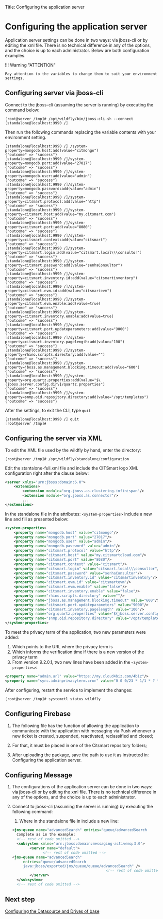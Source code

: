 Title: Configuring the application server

# Configuring the application server

Application server settings can be done in two ways: via jboss-cli or by editing the xml file. 
There is no technical difference in any of the options, and the choice is up to each 
administrator. Below are both configuration examples.

!!! Warning "ATTENTION"

    Pay attention to the variables to change them to suit your environment settings.

## Configuring server via jboss-cli

Connect to the jboss-cli (assuming the server is running) by executing the command below:

``` shell
[root@server /tmp]# /opt/wildfly/bin/jboss-cli.sh --connect
[standalone@localhost:9990 /]
```

Then run the following commands replacing the variable contents with your environment setting.

``` shell
[standalone@localhost:9990 /] /system-property=mongodb.host:add(value="citmongo")
{"outcome" => "success"}
[standalone@localhost:9990 /]/system-property=mongodb.port:add(value="27017")
{"outcome" => "success"}
[standalone@localhost:9990 /]/system-property=mongodb.user:add(value="admin")
{"outcome" => "success"}
[standalone@localhost:9990 /]/system-property=mongodb.password:add(value="admin")
{"outcome" => "success"}
[standalone@localhost:9990 /]/system-property=citsmart.protocol:add(value="http")
{"outcome" => "success"}
[standalone@localhost:9990 /]/system-property=citsmart.host:add(value="my.citsmart.com")
{"outcome" => "success"}
[standalone@localhost:9990 /]/system-property=citsmart.port:add(value="8080")
{"outcome" => "success"}
[standalone@localhost:9990 /]/system-property=citsmart.context:add(value="citsmart")
{"outcome" => "success"}
[standalone@localhost:9990 /]/system-property=citsmart.login:add(value="citsmart.local\\\consultor")
{"outcome" => "success"}
[standalone@localhost:9990 /]/system-property=citsmart.password:add(value="senhaConsultor")
{"outcome" => "success"}
[standalone@localhost:9990 /]/system-property=citsmart.inventory.id:add(value="citsmartinventory")
{"outcome" => "success"}
[standalone@localhost:9990 /]/system-property=citsmart.evm.id:add(value="citsmartevm")
{"outcome" => "success"}
[standalone@localhost:9990 /]/system-property=citsmart.evm.enable:add(value=true)
{"outcome" => "success"}
[standalone@localhost:9990 /]/system-property=citsmart.inventory.enable:add(value=true)
{"outcome" => "success"}
[standalone@localhost:9990 /]/system-property=citsmart.port.updateparameters:add(value="9000")
{"outcome" => "success"}
[standalone@localhost:9990 /]/system-property=citsmart.inventory.pagelength:add(value="100")
{"outcome" => "success"}
[standalone@localhost:9990 /]/system-property=rhino.scripts.directory:add(value="")
{"outcome" => "success"}
[standalone@localhost:9990 /]/system-property=jboss.as.management.blocking.timeout:add(value="600")
{"outcome" => "success"}
[standalone@localhost:9990 /]/system-property=org.quartz.properties:add(value="$\{jboss.server.config.dir\}/quartz.properties")
{"outcome" => "success"}
[standalone@localhost:9990 /]/system-property=snmp.oid.repository.directory:add(value="/opt/templates")
{"outcome" => "success"}
```

After the settings, to exit the CLI, type `quit`

``` shell
[standalone@localhost:9990 /] quit
[root@server /tmp]#
```
## Configuring the server via XML

To edit the XML file used by the wildfly by hand, enter the directory:

``` shell
[root@server /tmp]# /opt/wildfly/standalone/configuration
```
Edit the stantalone-full.xml file and include the CITSmart logo XML configuration right after 
the clause below:

``` xml
<server xmlns="urn:jboss:domain:6.0">
    <extensions>
        <extension module="org.jboss.as.clustering.infinispan"/>
        <extension module="org.jboss.as.connector"/>
		...
</extensions>
```

 In the standalone file in the attributes: `<system-properties>` include a new line and fill as presented below:

 ``` xml
 <system-properties>
     <property name="mongodb.host" value="citmongo"/>
     <property name="mongodb.port" value="27017"/>
     <property name="mongodb.user" value="admin"/>
     <property name="mongodb.password" value="admin"/>
     <property name="citsmart.protocol" value="http"/>
     <property name="citsmart.host" value="my.citsmartcloud.com"/>
     <property name="citsmart.port" value="8080"/>
     <property name="citsmart.context" value="citsmart"/>
     <property name="citsmart.login" value="citsmart.local\\\consultor"/>
     <property name="citsmart.password" value="senhaConsultor"/>
     <property name="citsmart.inventory.id" value="citsmartinventory"/>
     <property name="citsmart.evm.id" value="citsmartevm"/>
     <property name="citsmart.evm.enable" value="false"/>
     <property name="citsmart.inventory.enable" value="false"/>
     <property name="rhino.scripts.directory" value=""/>
     <property name="jboss.as.management.blocking.timeout" value="600"/>
     <property name="citsmart.port.updateparameters" value="9000"/>
     <property name="citsmart.inventory.pagelength" value="100"/>
     <property name="org.quartz.properties" value="${jboss.server.config.dir}/quartz.properties"/>
     <property name="snmp.oid.repository.directory" value="/opt/templates"/>
 </system-properties>
 ```

To meet the privacy term of the application, two new parameters were added:

1. Which points to the URL where the privacy term is  
2. Which informs the verification time if there is a new version of the privacy term  
3. From version 9.2.0.1, two new lines have been added in the `<system-properties>`:

``` xml
<property name="admin.url" value="https://my.cloud4biz.com/4biz"/>
<property name="sync.adminprivacyterm.cron" value="0 0 0/23 * 1/1 * ? *"/>
 ```

After configuring, restart the service to implement the changes:

 ``` shell
 [root@server /tmp]# systemctl status wildfly
 ```
 
## Configuring Firebase

1. The following file has the function of allowing the application to communicate with the application with messaging via Push whenever a new ticket is created, suspended, reactivated, reclassified and closed;  

2. For that, it must be placed in one of the Citsmart repository folders;  

3. After uploading the package, save the path to use it as instructed in: Configuring the application server.

## Configuring Message

1. The configurations of the application server can be done in two ways: via jboss-cli or by editing the xml file. There is no technical difference in any of the options, and the choice is up to each administrator.

2. Connect to jboss-cli (assuming the server is running) by executing the following command:

	1. Where in the standalone file in <jms-queue> include a new line:

	``` xml
	<jms-queue name="advancedSearch" entries="queue/advancedSearch 	    java:jboss/exported/jms/queue/queue/advancedSearch"/>
      Complete as in the example:
      <!-- rest of code omitted -->
      <subsystem xmlns="urn:jboss:domain:messaging-activemq:3.0">
            <server name="default">
                  <!-- rest of code omitted -->
    <jms-queue name="advancedSearch"   
         entries="queue/advancedSearch   
         java:jboss/exported/jms/queue/queue/advancedSearch" />
                                               <!-- rest of code omitted -->
            </server>
      </subsystem>
      <!-- rest of code omitted -->
      ```

## Next step

[Configuring the Datasource and Drives of base][1]

[1]:/en-us/citsmart-platform-9/get-started/installation-and-upgrade/perform-installation/conf-datasource-and-db.html
